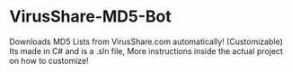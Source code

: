 # VirusShare-MD5-Bot
Downloads MD5 Lists from VirusShare.com automatically! (Customizable)
Its made in C# and is a .sln file, More instructions inside the actual project on how to customize!
